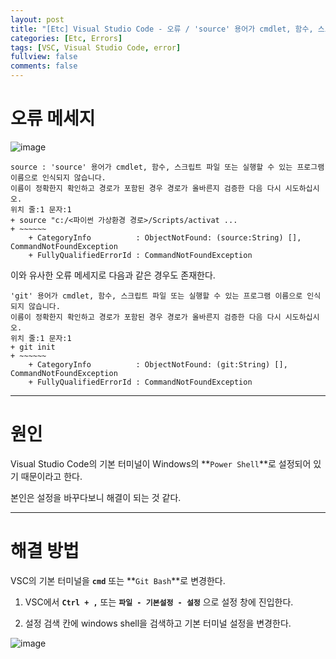 ```yaml
---
layout: post
title: "[Etc] Visual Studio Code - 오류 / 'source' 용어가 cmdlet, 함수, 스크립트 파일 또는 실행할 수 있는 프로그램 이름... "
categories: [Etc, Errors]
tags: [VSC, Visual Studio Code, error]
fullview: false
comments: false
---
```


# 오류 메세지

![image](https://user-images.githubusercontent.com/84369912/127119053-01eadd65-4abd-469e-b914-23c958c49dfd.png)
```
source : 'source' 용어가 cmdlet, 함수, 스크립트 파일 또는 실행할 수 있는 프로그램 이름으로 인식되지 않습니다. 
이름이 정확한지 확인하고 경로가 포함된 경우 경로가 올바른지 검증한 다음 다시 시도하십시오.
위치 줄:1 문자:1
+ source "c:/<파이썬 가상환경 경로>/Scripts/activat ...
+ ~~~~~~
    + CategoryInfo          : ObjectNotFound: (source:String) [], CommandNotFoundException
    + FullyQualifiedErrorId : CommandNotFoundException
```

이와 유사한 오류 메세지로 다음과 같은 경우도 존재한다.

```
'git' 용어가 cmdlet, 함수, 스크립트 파일 또는 실행할 수 있는 프로그램 이름으로 인식되지 않습니다. 
이름이 정확한지 확인하고 경로가 포함된 경우 경로가 올바른지 검증한 다음 다시 시도하십시오.
위치 줄:1 문자:1
+ git init
+ ~~~~~~
    + CategoryInfo          : ObjectNotFound: (git:String) [], CommandNotFoundException
    + FullyQualifiedErrorId : CommandNotFoundException
```

---

# 원인

Visual Studio Code의 기본 터미널이 Windows의 **`Power Shell`**로 설정되어 있기 때문이라고 한다.

본인은 설정을 바꾸다보니 해결이 되는 것 같다.

---

# 해결 방법

VSC의 기본 터미널을 **`cmd`** 또는 **`Git Bash`**로 변경한다.

1. VSC에서 **`Ctrl + ,`** 또는 **`파일 - 기본설정 - 설정`** 으로 설정 창에 진입한다.

2. 설정 검색 칸에 windows shell을 검색하고 기본 터미널 설정을 변경한다.

![image](https://user-images.githubusercontent.com/84369912/127120626-7ae16d40-a629-4dd6-a4e2-946cba067fbf.png)
